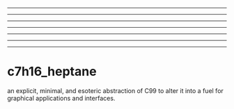 -------
-------
-------
-------
-------
-------
-------
# c7h16_heptane
an explicit, minimal, and esoteric abstraction of C99 to alter it into a fuel for graphical applications and interfaces.
